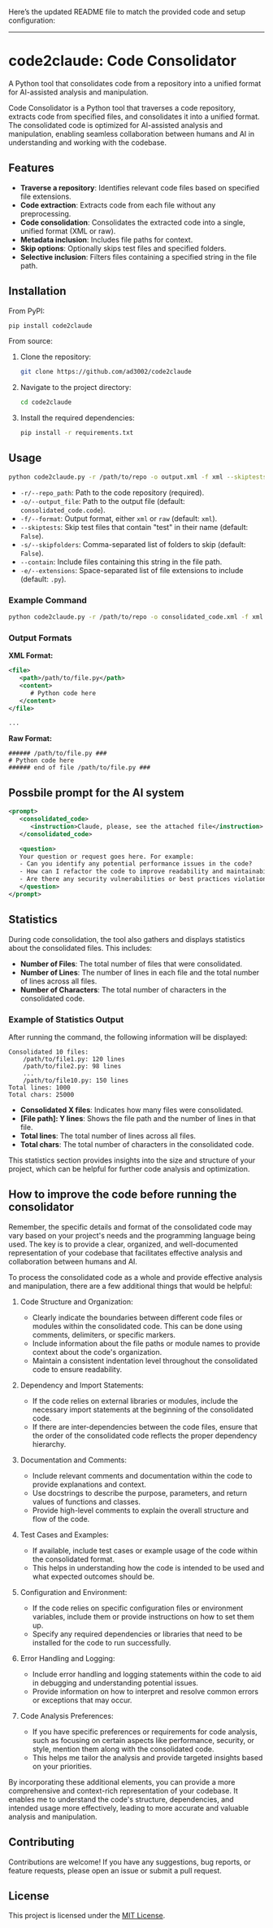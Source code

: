 Here’s the updated README file to match the provided code and setup configuration:

---

# code2claude: Code Consolidator

A Python tool that consolidates code from a repository into a unified format for AI-assisted analysis and manipulation.

Code Consolidator is a Python tool that traverses a code repository, extracts code from specified files, and consolidates it into a unified format. The consolidated code is optimized for AI-assisted analysis and manipulation, enabling seamless collaboration between humans and AI in understanding and working with the codebase.

## Features

- **Traverse a repository**: Identifies relevant code files based on specified file extensions.
- **Code extraction**: Extracts code from each file without any preprocessing.
- **Code consolidation**: Consolidates the extracted code into a single, unified format (XML or raw).
- **Metadata inclusion**: Includes file paths for context.
- **Skip options**: Optionally skips test files and specified folders.
- **Selective inclusion**: Filters files containing a specified string in the file path.

## Installation

From PyPI:

```bash
pip install code2claude
```

From source:

1. Clone the repository:

   ```bash
   git clone https://github.com/ad3002/code2claude
   ```

2. Navigate to the project directory:
   ```bash
   cd code2claude
   ```

3. Install the required dependencies:
   ```bash
   pip install -r requirements.txt
   ```

## Usage

```bash
python code2claude.py -r /path/to/repo -o output.xml -f xml --skiptests --skipfolders folder1,folder2 --contain keyword -e .py .js
```

- `-r/--repo_path`: Path to the code repository (required).
- `-o/--output_file`: Path to the output file (default: `consolidated_code.code`).
- `-f/--format`: Output format, either `xml` or `raw` (default: `xml`).
- `--skiptests`: Skip test files that contain "test" in their name (default: `False`).
- `-s/--skipfolders`: Comma-separated list of folders to skip (default: `False`).
- `--contain`: Include files containing this string in the file path.
- `-e/--extensions`: Space-separated list of file extensions to include (default: `.py`).

### Example Command

```bash
python code2claude.py -r /path/to/repo -o consolidated_code.xml -f xml --skiptests True -s folder_to_skip --contain utils -e .py .java
```

### Output Formats

**XML Format:**

```xml
<file>
   <path>/path/to/file.py</path>
   <content>
      # Python code here
   </content>
</file>

...
```


**Raw Format:**

```plaintext
###### /path/to/file.py ###
# Python code here
###### end of file /path/to/file.py ###
```

## Possbile prompt for the AI system

```xml
<prompt>
   <consolidated_code>
      <instruction>Claude, please, see the attached file</instruction>
   </consolidated_code>

   <question>
   Your question or request goes here. For example:
   - Can you identify any potential performance issues in the code?
   - How can I refactor the code to improve readability and maintainability?
   - Are there any security vulnerabilities or best practices violations in the code?
   </question>
</prompt>
```

## Statistics

During code consolidation, the tool also gathers and displays statistics about the consolidated files. This includes:

- **Number of Files**: The total number of files that were consolidated.
- **Number of Lines**: The number of lines in each file and the total number of lines across all files.
- **Number of Characters**: The total number of characters in the consolidated code.

### Example of Statistics Output

After running the command, the following information will be displayed:

```plaintext
Consolidated 10 files:
    /path/to/file1.py: 120 lines
    /path/to/file2.py: 98 lines
    ...
    /path/to/file10.py: 150 lines
Total lines: 1000
Total chars: 25000
```

- **Consolidated X files**: Indicates how many files were consolidated.
- **[File path]: Y lines**: Shows the file path and the number of lines in that file.
- **Total lines**: The total number of lines across all files.
- **Total chars**: The total number of characters in the consolidated code.

This statistics section provides insights into the size and structure of your project, which can be helpful for further code analysis and optimization.

## How to improve the code before running the consolidator

Remember, the specific details and format of the consolidated code may vary based on your project's needs and the programming language being used. The key is to provide a clear, organized, and well-documented representation of your codebase that facilitates effective analysis and collaboration between humans and AI.

To process the consolidated code as a whole and provide effective analysis and manipulation, there are a few additional things that would be helpful:

1. Code Structure and Organization:
   - Clearly indicate the boundaries between different code files or modules within the consolidated code. This can be done using comments, delimiters, or specific markers.
   - Include information about the file paths or module names to provide context about the code's organization.
   - Maintain a consistent indentation level throughout the consolidated code to ensure readability.

2. Dependency and Import Statements:
   - If the code relies on external libraries or modules, include the necessary import statements at the beginning of the consolidated code.
   - If there are inter-dependencies between the code files, ensure that the order of the consolidated code reflects the proper dependency hierarchy.

3. Documentation and Comments:
   - Include relevant comments and documentation within the code to provide explanations and context.
   - Use docstrings to describe the purpose, parameters, and return values of functions and classes.
   - Provide high-level comments to explain the overall structure and flow of the code.

4. Test Cases and Examples:
   - If available, include test cases or example usage of the code within the consolidated format.
   - This helps in understanding how the code is intended to be used and what expected outcomes should be.

5. Configuration and Environment:
   - If the code relies on specific configuration files or environment variables, include them or provide instructions on how to set them up.
   - Specify any required dependencies or libraries that need to be installed for the code to run successfully.

6. Error Handling and Logging:
   - Include error handling and logging statements within the code to aid in debugging and understanding potential issues.
   - Provide information on how to interpret and resolve common errors or exceptions that may occur.

7. Code Analysis Preferences:
   - If you have specific preferences or requirements for code analysis, such as focusing on certain aspects like performance, security, or style, mention them along with the consolidated code.
   - This helps me tailor the analysis and provide targeted insights based on your priorities.

By incorporating these additional elements, you can provide a more comprehensive and context-rich representation of your codebase. It enables me to understand the code's structure, dependencies, and intended usage more effectively, leading to more accurate and valuable analysis and manipulation.

## Contributing

Contributions are welcome! If you have any suggestions, bug reports, or feature requests, please open an issue or submit a pull request.

## License

This project is licensed under the [MIT License](LICENSE).